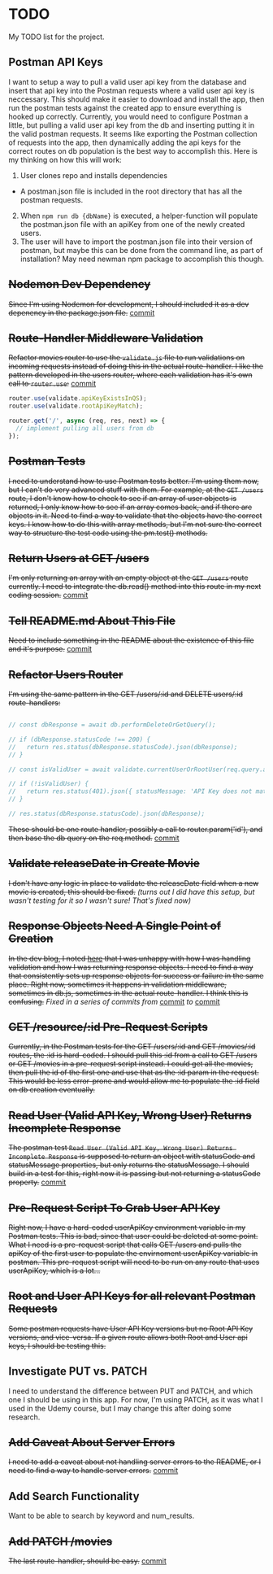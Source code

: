 # TODO

My TODO list for the project.

## Postman API Keys

I want to setup a way to pull a valid user api key from the database and insert that api key into the Postman requests where a valid user api key is neccessary. This should make it easier to download and install the app, then run the postman tests against the created app to ensure everything is hooked up correctly. Currently, you would need to configure Postman a little, but pulling a valid user api key from the db and inserting putting it in the valid postman requests. It seems like exporting the Postman collection of requests into the app, then dynamically adding the api keys for the correct routes on db population is the best way to accomplish this. Here is my thinking on how this will work:

1. User clones repo and installs dependencies
  - A postman.json file is included in the root directory that has all the postman requests.
2. When `npm run db {dbName}` is executed, a helper-function will populate the postman.json file with an apiKey from one of the newly created users.
3. The user will have to import the postman.json file into their version of postman, but maybe this can be done from the command line, as part of installation? May need newman npm package to accomplish this though.

## ~~Nodemon Dev Dependency~~

~~Since I'm using Nodemon for development, I should included it as a dev depenency in the package.json file.~~ [commit](https://github.com/Dayun123/movies-rest-api/commit/9b681233c0ce27a8edd97b5b3ab6d1e9d20062e7)

## ~~Route-Handler Middleware Validation~~

~~Refactor movies router to use the `validate.js` file to run validations on incoming requests instead of doing this in the actual route-handler. I like the pattern developed in the users router, where each validation has it's own call to `router.use`:~~ [commit](https://github.com/Dayun123/movies-rest-api/commit/9f64b05890598119353e780e6abd9b5a8dc6f989)

```javascript
router.use(validate.apiKeyExistsInQS);
router.use(validate.rootApiKeyMatch);

router.get('/', async (req, res, next) => {
  // implement pulling all users from db
});
```
## ~~Postman Tests~~

~~I need to understand how to use Postman tests better. I'm using them now, but I can't do very advanced stuff with them. For example, at the `GET /users` route, I don't know how to check to see if an array of user objects is returned, I only know how to see if an array comes back, and if there are objects in it. Need to find a way to validate that the objects have the correct keys. I know how to do this with array methods, but I'm not sure the correct way to structure the test code using the pm.test() methods.~~

## ~~Return Users at GET /users~~

~~I'm only returning an array with an empty object at the `GET /users` route currently. I need to integrate the db.read() method into this route in my next coding session.~~ [commit](https://github.com/Dayun123/movies-rest-api/commit/1b0ff9ff10349831ab4eda131ab46979f279e2a5)

## ~~Tell README.md About This File~~

~~Need to include something in the README about the existence of this file and it's purpose.~~ [commit](https://github.com/Dayun123/movies-rest-api/commit/54fc3526256fd8134275b3da355a97a3f49de673)

## ~~Refactor Users Router~~

~~I'm using the same pattern in the GET /users/:id and DELETE users/:id route-handlers:~~

```javascript

// const dbResponse = await db.performDeleteOrGetQuery();

// if (dbResponse.statusCode !== 200) {
//   return res.status(dbResponse.statusCode).json(dbResponse);
// }

// const isValidUser = await validate.currentUserOrRootUser(req.query.apiKey, dbResponse.user.apiKey);

// if (!isValidUser) {
//   return res.status(401).json({ statusMessage: 'API Key does not match the user id or the root user'});
// }

// res.status(dbResponse.statusCode).json(dbResponse);

```

~~These should be one route handler, possibly a call to router.param('id'), and then base the db query on the req.method.~~ [commit](https://github.com/Dayun123/movies-rest-api/commit/6ee0656a047c4a62cf780793a47ce91694de4a00)

## ~~Validate releaseDate in Create Movie~~

~~I don't have any logic in place to validate the releaseDate field when a new movie is created, this should be fixed.~~ *(turns out I did have this setup, but wasn't testing for it so I wasn't sure! That's fixed now)*

## ~~Response Objects Need A Single Point of Creation~~

~~In the dev blog, I noted [here](https://github.com/Dayun123/movies-rest-api/blob/master/dev-blog.md#get-usersid) that I was unhappy with how I was handling validation and how I was returning response objects. I need to find a way that consistently sets up response objects for success or failure in the same place. Right now, sometimes it happens in validation middleware, sometimes in db.js, sometimes in the actual route-handler. I think this is confusing.~~ *Fixed in a series of commits from* [commit](https://github.com/Dayun123/movies-rest-api/commit/3ad2290ac5e1bb14117874b3bfeda1a0421f14dc) *to* [commit](https://github.com/Dayun123/movies-rest-api/commit/bf1a942e4d3aa6229a3ccfdd8d4146717c76d7c1)

## ~~GET /resource/:id Pre-Request Scripts~~

~~Currently, in the Postman tests for the GET /users/:id and GET /movies/:id routes, the :id is hard-coded. I should pull this :id from a call to GET /users or GET /movies in a pre-request script instead. I could get all the movies, then pull the id of the first one and use that as the :id param in the request. This would be less error-prone and would allow me to populate the :id field on db creation eventually.~~

## ~~Read User (Valid API Key, Wrong User) Returns Incomplete Response~~

~~The postman test `Read User (Valid API Key, Wrong User) Returns Incomplete Response` is supposed to return an object with statusCode and statusMessage properties, but only returns the statusMessage. I should build in a test for this, right now it is passing but not returning a statusCode property.~~ [commit](https://github.com/Dayun123/movies-rest-api/commit/80507eb5e978e5cc33d148354286ca8850a45cf6)

## ~~Pre-Request Script To Grab User API Key~~

~~Right now, I have a hard-coded userApiKey environment variable in my Postman tests. This is bad, since that user could be deleted at some point. What I need is a pre-request script that calls GET /users and pulls the apiKey of the first user to populate the envirnoment userApiKey variable in postman. This pre-request script will need to be run on any route that uses userApiKey, which is a lot...~~

## ~~Root and User API Keys for all relevant Postman Requests~~

~~Some postman requests have User API Key versions but no Root API Key versions, and vice-versa. If a given route allows both Root and User api keys, I should be testing this.~~

## Investigate PUT vs. PATCH

I need to understand the difference between PUT and PATCH, and which one I should be using in this app. For now, I'm using PATCH, as it was what I used in the Udemy course, but I may change this after doing some research.

## ~~Add Caveat About Server Errors~~

~~I need to add a caveat about not handling server errors to the README, or I need to find a way to handle server errors.~~ [commit](https://github.com/Dayun123/movies-rest-api/commit/2f64b94f3e5b4b1f157d85a4e0355a2b78055ba3)

## Add Search Functionality

Want to be able to search by keyword and num_results.

## ~~Add PATCH /movies~~

~~The last route-handler, should be easy.~~ [commit](https://github.com/Dayun123/movies-rest-api/commit/0c2cab2fd6e1c2096c0bfde86712635dad14d3e9)

